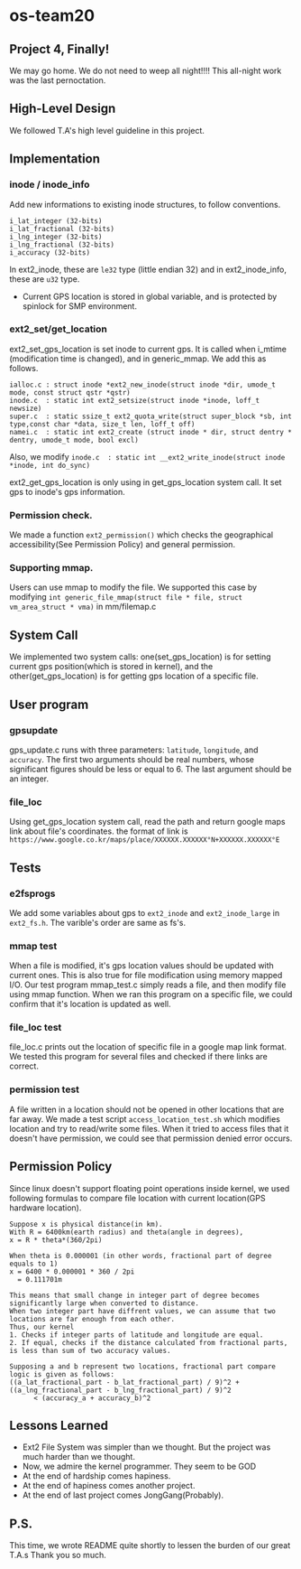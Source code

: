 # os-team20

## Project 4, Finally!
We may go home. We do not need to weep all night!!!! This all-night work was the last pernoctation.

## High-Level Design
We followed T.A's high level guideline in this project.

## Implementation
### inode / inode_info
Add new informations to existing inode structures, to follow conventions.

```
i_lat_integer (32-bits)
i_lat_fractional (32-bits)
i_lng_integer (32-bits)
i_lng_fractional (32-bits)
i_accuracy (32-bits)
```
In ext2_inode, these are `le32` type (little endian 32) and in ext2_inode_info, these are `u32` type.


* Current GPS location is stored in global variable, and is protected by spinlock for SMP environment.

###  ext2_set/get_location
ext2_set_gps_location is set inode to current gps. It is called when i_mtime (modification time is changed), and in generic_mmap.
We add this as follows.
```
ialloc.c : struct inode *ext2_new_inode(struct inode *dir, umode_t mode, const struct qstr *qstr)
inode.c  : static int ext2_setsize(struct inode *inode, loff_t newsize)
super.c  : static ssize_t ext2_quota_write(struct super_block *sb, int type,const char *data, size_t len, loff_t off)
namei.c  : static int ext2_create (struct inode * dir, struct dentry * dentry, umode_t mode, bool excl)
```

Also, we modify `inode.c  : static int __ext2_write_inode(struct inode *inode, int do_sync)`

ext2_get_gps_location is only using in get_gps_location system call. It set gps to inode's gps information.

### Permission check.
We made a function `ext2_permission()` which checks the geographical accessibility(See Permission Policy) and general permission.

### Supporting mmap.
Users can use mmap to modify the file. We supported this case by modifying  `int generic_file_mmap(struct file * file, struct vm_area_struct * vma)` in mm/filemap.c

## System Call
We implemented two system calls: one(set_gps_location) is for setting current gps position(which is stored in kernel), and the other(get_gps_location) is for getting gps location of a specific file.

## User program
### gpsupdate
gps_update.c runs with three parameters: `latitude`, `longitude`, and `accuracy`. The first two arguments should be real numbers, whose significant figures should be less or equal to 6. The last argument should be an integer.

### file_loc
Using get_gps_location system call, read the path and return google maps link about file's coordinates. 
the format of link is `https://www.google.co.kr/maps/place/XXXXXX.XXXXXX°N+XXXXXX.XXXXXX°E`

## Tests
### e2fsprogs
We add some variables about gps to `ext2_inode` and `ext2_inode_large` in `ext2_fs.h`. The varible's order are same as fs's.

### mmap test
When a file is modified, it's gps location values should be updated with current ones. This is also true for file modification using memory mapped I/O. Our test program mmap_test.c simply reads a file, and then modify file using mmap function. When we ran this program on a specific file, we could confirm that it's location is updated as well.

### file_loc test
file_loc.c prints out the location of specific file in a google map link format. We tested this program for several files and checked if there links are correct.

### permission test
A file written in a location should not be opened in other locations that are far away. We made a test script `access_location_test.sh` which modifies location and try to read/write some files. When it tried to access files that it doesn't have permission, we could see that permission denied error occurs.

## Permission Policy
Since linux doesn't support floating point operations inside kernel, we used following formulas to compare file location with current location(GPS hardware location).

```
Suppose x is physical distance(in km).
With R = 6400km(earth radius) and theta(angle in degrees),
x = R * theta*(360/2pi)
  
When theta is 0.000001 (in other words, fractional part of degree equals to 1)
x = 6400 * 0.000001 * 360 / 2pi
  = 0.111701m
  
This means that small change in integer part of degree becomes significantly large when converted to distance.
When two integer part have diffrent values, we can assume that two locations are far enough from each other.
Thus, our kernel
1. Checks if integer parts of latitude and longitude are equal.
2. If equal, checks if the distance calculated from fractional parts, is less than sum of two accuracy values.

Supposing a and b represent two locations, fractional part compare logic is given as follows:
((a_lat_fractional_part - b_lat_fractional_part) / 9)^2 + ((a_lng_fractional_part - b_lng_fractional_part) / 9)^2
      < (accuracy_a + accuracy_b)^2
```

## Lessons Learned
* Ext2 File System was simpler than we thought. But the project was much harder than we thought.
* Now, we admire the kernel programmer. They seem to be GOD
* At the end of hardship comes hapiness.
* At the end of hapiness comes another project.
* At the end of last project comes JongGang(Probably).

## P.S.
This time, we wrote README quite shortly to lessen the burden of our great T.A.s
Thank you so much.
